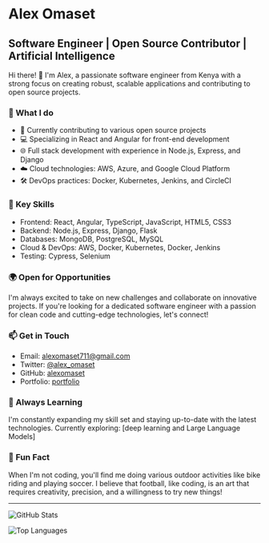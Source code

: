 # Alex Omaset

## Software Engineer | Open Source Contributor | Artificial Intelligence

Hi there! 👋 I'm Alex, a passionate software engineer from Kenya with a strong focus on creating robust, scalable applications and contributing to open source projects.

### 🚀 What I do

- 🔭 Currently contributing to various open source projects
- 💻 Specializing in React and Angular for front-end development
- 🌐 Full stack development with experience in Node.js, Express, and Django
- ☁️ Cloud technologies: AWS, Azure, and Google Cloud Platform
- 🛠 DevOps practices: Docker, Kubernetes, Jenkins, and CircleCI

### 🌟 Key Skills

- Frontend: React, Angular, TypeScript, JavaScript, HTML5, CSS3
- Backend: Node.js, Express, Django, Flask
- Databases: MongoDB, PostgreSQL, MySQL
- Cloud & DevOps: AWS, Docker, Kubernetes, Docker, Jenkins
- Testing: Cypress, Selenium

### 🌍 Open for Opportunities

I'm always excited to take on new challenges and collaborate on innovative projects. If you're looking for a dedicated software engineer with a passion for clean code and cutting-edge technologies, let's connect!

### 📫 Get in Touch

- Email: alexomaset711@gmail.com
- Twitter: [@alex_omaset](https://twitter.com/alex_omaset)
- GitHub: [alexomaset](https://github.com/alexomaset)
- Portfolio: [portfolio](https://portfoli-liart.vercel.app/)

### 🌱 Always Learning

I'm constantly expanding my skill set and staying up-to-date with the latest technologies. Currently exploring: [deep learning and Large Language Models]

### 🍳 Fun Fact

When I'm not coding, you'll find me doing various outdoor activities like bike riding and playing soccer. I believe that football, like coding, is an art that requires creativity, precision, and a willingness to try new things!

---

![GitHub Stats](https://github-readme-stats.vercel.app/api?username=alexomaset&show_icons=true&theme=radical)

![Top Languages](https://github-readme-stats.vercel.app/api/top-langs/?username=alexomaset&layout=compact&theme=radical)
